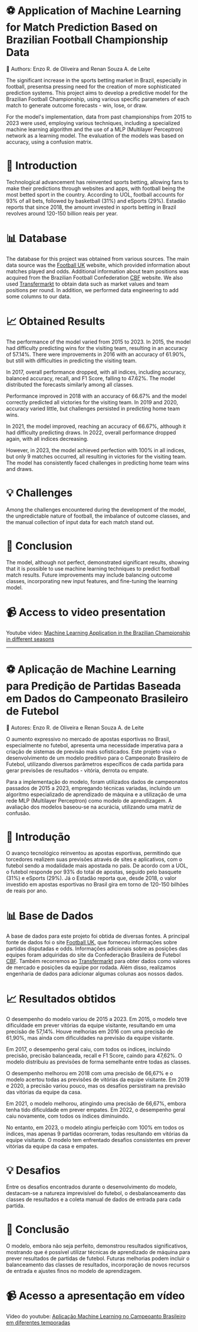 # ⚽️ **Application of Machine Learning for Match Prediction Based on Brazilian Football Championship Data**
👥 Authors: Enzo R. de Oliveira and Renan Souza A. de Leite

The significant increase in the sports betting market in Brazil, especially in football, presentsa pressing need for the creation of more sophisticated prediction systems. This project aims to develop a predictive model for the Brazilian Football Championship, using various specific parameters of each match to generate outcome forecasts - win, lose, or draw.

For the model's implementation, data from past championships from 2015 to 2023 were used, employing various techniques, including a specialized machine learning algorithm and the use of a MLP (Multilayer Perceptron) network as a learning model. The evaluation of the models was based on accuracy, using a confusion matrix.

# 🚀 **Introduction**

Technological advancement has reinvented sports betting, allowing fans to make their predictions through websites and apps, with football being the most betted sport in the country. According to UOL, football accounts for 93% of all bets, followed by basketball (31%) and eSports (29%). Estadão reports that since 2018, the amount invested in sports betting in Brazil revolves around 120-150 billion reais per year.

# 📊 **Database**

The database for this project was obtained from various sources. The main data source was the [Football UK](https://www.football.co.uk/) website, which provided information about matches played and odds. Additional information about team positions was acquired from the Brazilian Football Confederation [CBF](https://www.cbf.com.br/) website. We also used [Transfermarkt](https://www.transfermarkt.com.br/) to obtain data such as market values and team positions per round. In addition, we performed data engineering to add some columns to our data.

# 📈 **Obtained Results**

The performance of the model varied from 2015 to 2023. In 2015, the model had difficulty predicting wins for the visiting team, resulting in an accuracy of 57.14%. There were improvements in 2016 with an accuracy of 61.90%, but still with difficulties in predicting the visiting team.

In 2017, overall performance dropped, with all indices, including accuracy, balanced accuracy, recall, and F1 Score, falling to 47.62%. The model distributed the forecasts similarly among all classes.

Performance improved in 2018 with an accuracy of 66.67% and the model correctly predicted all victories for the visiting team. In 2019 and 2020, accuracy varied little, but challenges persisted in predicting home team wins.

In 2021, the model improved, reaching an accuracy of 66.67%, although it had difficulty predicting draws. In 2022, overall performance dropped again, with all indices decreasing.

However, in 2023, the model achieved perfection with 100% in all indices, but only 9 matches occurred, all resulting in victories for the visiting team. The model has consistently faced challenges in predicting home team wins and draws.

# 💡 **Challenges**

Among the challenges encountered during the development of the model, the unpredictable nature of football, the imbalance of outcome classes, and the manual collection of input data for each match stand out.

# 🎯 **Conclusion**

The model, although not perfect, demonstrated significant results, showing that it is possible to use machine learning techniques to predict football match results. Future improvements may include balancing outcome classes, incorporating new input features, and fine-tuning the learning model.

# 📹 **Access to video presentation**

Youtube video: [Machine Learning Application in the Brazilian Championship in different seasons](https://www.youtube.com/watch?v=fVMqJB_9TiI)

---

# ⚽️ **Aplicação de Machine Learning para Predição de Partidas Baseada em Dados do Campeonato Brasileiro de Futebol**
👥 Autores: Enzo R. de Oliveira e Renan Souza A. de Leite

O aumento expressivo no mercado de apostas esportivas no Brasil, especialmente no futebol, apresenta uma necessidade imperativa para a criação de sistemas de previsão mais sofisticados. Este projeto visa o desenvolvimento de um modelo preditivo para o Campeonato Brasileiro de Futebol, utilizando diversos parâmetros específicos de cada partida para gerar previsões de resultados - vitória, derrota ou empate.

Para a implementação do modelo, foram utilizados dados de campeonatos passados de 2015 a 2023, empregando técnicas variadas, incluindo um algoritmo especializado de aprendizado de máquina e a utilização de uma rede MLP (Multilayer Perceptron) como modelo de aprendizagem. A avaliação dos modelos baseou-se na acurácia, utilizando uma matriz de confusão.

# 🚀 **Introdução**

O avanço tecnológico reinventou as apostas esportivas, permitindo que torcedores realizem suas previsões através de sites e aplicativos, com o futebol sendo a modalidade mais apostada no país. De acordo com a UOL, o futebol responde por 93% do total de apostas, seguido pelo basquete (31%) e eSports (29%). Já o Estadão reporta que, desde 2018, o valor investido em apostas esportivas no Brasil gira em torno de 120-150 bilhões de reais por ano.

# 📊 **Base de Dados**

A base de dados para este projeto foi obtida de diversas fontes. A principal fonte de dados foi o site [Football UK](https://www.football.co.uk/), que forneceu informações sobre partidas disputadas e odds. Informações adicionais sobre as posições das equipes foram adquiridas do site da Confederação Brasileira de Futebol [CBF](https://www.cbf.com.br/). Também recorremos ao [Transfermarkt](https://www.transfermarkt.com.br/) para obter dados como valores de mercado e posições da equipe por rodada. Além disso, realizamos engenharia de dados para adicionar algumas colunas aos nossos dados.

# 📈 **Resultados obtidos**

O desempenho do modelo variou de 2015 a 2023. Em 2015, o modelo teve dificuldade em prever vitórias da equipe visitante, resultando em uma precisão de 57,14%. Houve melhorias em 2016 com uma precisão de 61,90%, mas ainda com dificuldades na previsão da equipe visitante.

Em 2017, o desempenho geral caiu, com todos os índices, incluindo precisão, precisão balanceada, recall e F1 Score, caindo para 47,62%. O modelo distribuiu as previsões de forma semelhante entre todas as classes.

O desempenho melhorou em 2018 com uma precisão de 66,67% e o modelo acertou todas as previsões de vitórias da equipe visitante. Em 2019 e 2020, a precisão variou pouco, mas os desafios persistiram na previsão das vitórias da equipe da casa.

Em 2021, o modelo melhorou, atingindo uma precisão de 66,67%, embora tenha tido dificuldade em prever empates. Em 2022, o desempenho geral caiu novamente, com todos os índices diminuindo.

No entanto, em 2023, o modelo atingiu perfeição com 100% em todos os índices, mas apenas 9 partidas ocorreram, todas resultando em vitórias da equipe visitante. O modelo tem enfrentado desafios consistentes em prever vitórias da equipe da casa e empates.

# 💡 **Desafios**

Entre os desafios encontrados durante o desenvolvimento do modelo, destacam-se a natureza imprevisível do futebol, o desbalanceamento das classes de resultados e a coleta manual de dados de entrada para cada partida.

# 🎯 **Conclusão**

O modelo, embora não seja perfeito, demonstrou resultados significativos, mostrando que é possível utilizar técnicas de aprendizado de máquina para prever resultados de partidas de futebol. Futuras melhorias podem incluir o balanceamento das classes de resultados, incorporação de novos recursos de entrada e ajustes finos no modelo de aprendizagem.

# 📹 **Acesso a apresentação em vídeo**

Vídeo do youtube: [Aplicação Machine Learning no Campeoanto Brasileiro em diferentes temporadas](https://www.youtube.com/watch?v=fVMqJB_9TiI)
